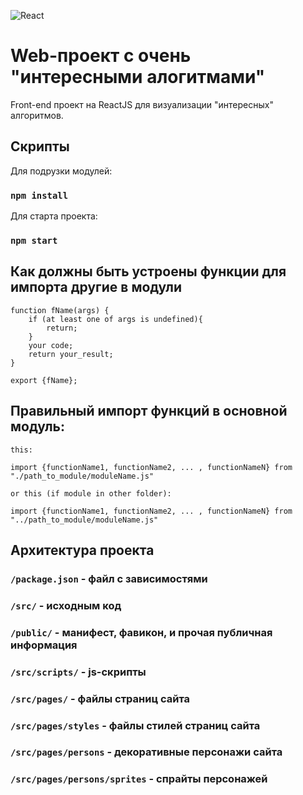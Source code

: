 ![React](https://media.tproger.ru/uploads/2016/10/reactmini.png)
# Web-проект c очень "интересными алогитмами" 

Front-end проект на ReactJS для визуализации "интересных" алгоритмов.

## Скрипты

Для подрузки модулей:
### `npm install`

Для старта проекта:

### `npm start`

## Как должны быть устроены функции для импорта другие в модули

```
function fName(args) {
    if (at least one of args is undefined){
        return;
    }
    your code;
    return your_result;
}

export {fName};
```

## Правильный импорт функций в основной модуль:

```
this:

import {functionName1, functionName2, ... , functionNameN} from "./path_to_module/moduleName.js"

or this (if module in other folder):

import {functionName1, functionName2, ... , functionNameN} from "../path_to_module/moduleName.js"
```

## Архитектура проекта

### `/package.json` - файл с зависимостями

### `/src/` - исходным код

### `/public/` - манифест, фавикон, и прочая публичная информация

### `/src/scripts/` - js-скрипты

### `/src/pages/` - файлы страниц сайта

### `/src/pages/styles` - файлы стилей страниц сайта

### `/src/pages/persons` - декоративные персонажи сайта

### `/src/pages/persons/sprites` - спрайты персонажей
